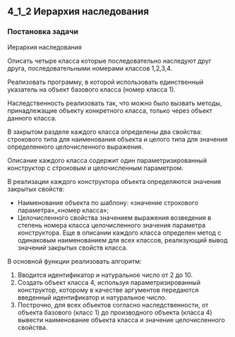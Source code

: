 ## 4_1_2 Иерархия наследования
### Постановка задачи
Иерархия наследования

Описать четыре класса которые последовательно наследуют друг друга, последовательными номерами классов 1,2,3,4.

Реализовать программу, в которой использовать единственный указатель на объект базового класса (номер класса 1).

Наследственность реализовать так, что можно было вызвать методы, принадлежащие объекту конкретного класса, только через объект данного класса.

В закрытом разделе каждого класса определены два свойства: строкового типа для наименования объекта и целого типа для значения определенного целочисленного выражения.

Описание каждого класса содержит один параметризированный конструктор с строковым и целочисленным параметром.

В реализации каждого конструктора объекта определяются значения закрытых свойств:

- Наименование объекта по шаблону: «значение строкового параметра»_«номер класса»;
- Целочисленного свойства значением выражения возведения в степень номера класса целочисленного значения параметра конструктора.
Еще в описании каждого класса определен метод с одинаковым наименованием для всех классов, реализующий вывод значений закрытых свойств класса.

В основной функции реализовать алгоритм:

1. Вводится идентификатор и натуральное число от 2 до 10.
2. Создать объект класса 4, используя параметризированный конструктор, которому в качестве аргументов передаются введенный идентификатор и натуральное число.
3. Построчно, для всех объектов согласно наследственности, от объекта базового (класс 1) до производного объекта (класса 4) вывести наименование объекта класса и значение целочисленного свойства.

